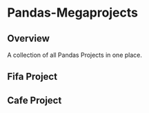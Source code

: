 # Pandas-Megaprojects

## Overview

A collection of all Pandas Projects in one place.

## Fifa Project 

## Cafe Project 
